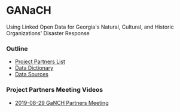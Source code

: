# GANaCH
Using Linked Open Data for Georgia's Natural, Cultural, and Historic Organizations' Disaster Response

### Outline
* [Project Partners List](https://github.com/clifflandis/GaNCH/wiki/Project_Partners)
* [Data Dictionary](https://github.com/clifflandis/GaNCH/blob/master/data_dictionary.md)
* [Data Sources](https://github.com/clifflandis/GaNCH/wiki/Data_Sources)

### Project Partners Meeting Videos
* [2019-08-29 GaNCH Partners Meeting](https://archive.org/details/2019-08-29_ganch_partners_meeting)
